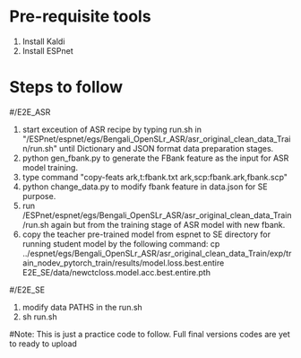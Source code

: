 # Pre-requisite tools
1. Install Kaldi
2. Install ESPnet

# Steps to follow
#/E2E_ASR
1. start exceution of ASR recipe by typing run.sh in "/ESPnet/espnet/egs/Bengali_OpenSLr_ASR/asr_original_clean_data_Train/run.sh" until Dictionary and JSON format data preparation stages.
2. python gen_fbank.py to generate the FBank feature as the input for ASR model training.
3. type command "copy-feats ark,t:fbank.txt ark,scp:fbank.ark,fbank.scp"
4. python change_data.py to modify fbank feature in data.json for SE purpose.
5. run /ESPnet/espnet/egs/Bengali_OpenSLr_ASR/asr_original_clean_data_Train/run.sh again but from the training stage of ASR model with new fbank.
6. copy the teacher pre-trained model from espnet to SE directory for running student model by the following command:
cp ../espnet/egs/Bengali_OpenSLr_ASR/asr_original_clean_data_Train/exp/train_nodev_pytorch_train/results/model.loss.best.entire E2E_SE/data/newctcloss.model.acc.best.entire.pth

#/E2E_SE
1. modify data PATHS in the run.sh
2. sh run.sh 

#Note: This is just a practice code to follow. Full final versions codes are yet to ready to upload
